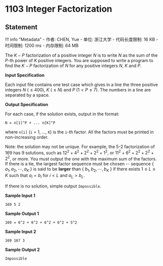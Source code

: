 
# 1103 Integer Factorization

## Statement

!!! info "Metadata"
    - 作者: CHEN, Yue
    - 单位: 浙江大学
    - 代码长度限制: 16 KB
    - 时间限制: 1200 ms
    - 内存限制: 64 MB

The $K-P$ factorization of a positive integer $N$ is to write $N$ as the sum of the $P$-th power of $K$ positive integers. You are supposed to write a program to find the $K-P$ factorization of $N$ for any positive integers $N$, $K$ and $P$.

**Input Specification**

Each input file contains one test case which gives in a line the three positive integers $N$ ($\le 400$), $K$ ($\le N$) and $P$ ($1 < P\le 7$). The numbers in a line are separated by a space.

**Output Specification**

For each case, if the solution exists, output in the format:
```
N = n[1]^P + ... n[K]^P
```
where `n[i]` (`i` = 1, ..., `K`) is the `i`-th factor. All the factors must be printed in non-increasing order.

Note: the solution may not be unique. For example, the 5-2 factorization of 169 has 9 solutions, such as $12^2 + 4^2 + 2^2 + 2^2 + 1^2$, or $11^2 + 6^2 + 2^2 + 2^2 + 2^2$, or more. You must output the one with the maximum sum of the factors. If there is a tie, the largest factor sequence must be chosen -- sequence { $a_1, a_2, \cdots , a_K$ } is said to be **larger** than { $b_1, b_2, \cdots , b_K$ } if there exists $1\le L\le K$ such that $a_i=b_i$ for $i<L$ and $a_L>b_L$.

If there is no solution, simple output `Impossible`.

**Sample Input 1**
```plaintext
169 5 2
```

**Sample Output 1**
```plaintext
169 = 6^2 + 6^2 + 6^2 + 6^2 + 5^2
```

**Sample Input 2**
```plaintext
169 167 3
```

**Sample Output 2**
```plaintext
Impossible
```

